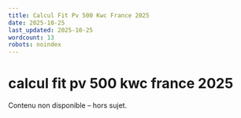 ```yaml
---
title: Calcul Fit Pv 500 Kwc France 2025
date: 2025-10-25
last_updated: 2025-10-25
wordcount: 13
robots: noindex
---
```


# calcul fit pv 500 kwc france 2025

Contenu non disponible – hors sujet.